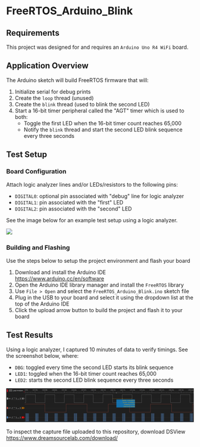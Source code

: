 # FreeRTOS_Arduino_Blink

## Requirements
This project was designed for and requires an `Arduino Uno R4 WiFi` board. 

## Application Overview
The Arduino sketch will build FreeRTOS firmware that will:
1. Initialize serial for debug prints
2. Create the `loop` thread (unused)
3. Create the `blink` thread (used to blink the second LED) 
4. Start a 16-bit timer peripheral called the "AGT" timer which is used to both:
   - Toggle the first LED when the 16-bit timer count reaches 65,000
   - Notify the `blink` thread and start the second LED blink sequence every three seconds

## Test Setup
### Board Configuration
Attach logic analyzer lines and/or LEDs/resistors to the following pins:
- `DIGITAL0`: optional pin associated with "debug" line for logic analyzer
- `DIGITAL1`: pin associated with the "first" LED
- `DIGITAL2`: pin associated with the "second" LED

See the image below for an example test setup using a logic analyzer.

<img src="https://github.com/ccrubbo/FreeRTOS_Arduino_Blink/blob/main/Test%20Setup.jpg" width="50%">

### Building and Flashing
Use the steps below to setup the project environment and flash your board
1. Download and install the Arduino IDE https://www.arduino.cc/en/software
2. Open the Arduino IDE library manager and install the `FreeRTOS` library
3. Use `File > Open` and select the `FreeRTOS_Arduino_Blink.ino` sketch file
4. Plug in the USB to your board and select it using the dropdown list at the top of the Arduino IDE
5. Click the upload arrow button to build the project and flash it to your board


## Test Results
Using a logic analyzer, I captured 10 minutes of data to verify timings. See the screenshot below, where:
- `DBG`: toggled every time the second LED starts its blink sequence
- `LED1`: toggled when the 16-bit timer count reaches 65,000
- `LED2`: starts the second LED blink sequence every three seconds

![logic-analyzer-capture](https://github.com/ccrubbo/FreeRTOS_Arduino_Blink/blob/main/DSView_capture.png)

To inspect the capture file uploaded to this repository, download DSView https://www.dreamsourcelab.com/download/ 
